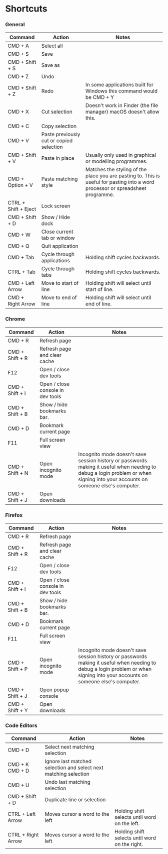 # Shortcuts

### General
| Command | Action | Notes |
| -- | -- | -- |
| CMD + A | Select all |
| CMD + S | Save |
| CMD + Shift + S | Save as |
| CMD + Z | Undo |
| CMD + Shift + Z | Redo | In some applications built for Windows this command would be CMD + Y |
| CMD + X | Cut selection | Doesn't work in Finder (the file manager) macOS doesn't allow this. |
| CMD + C | Copy selection |
| CMD + V | Paste previously cut or copied selection |
| CMD + Shift + V | Paste in place | Usually only used in graphical or modelling programmes. |
| CMD + Option + V | Paste matching style | Matches the styling of the place you are pasting to. This is useful for pasting into a word processor or spreadsheet programme. |
| CTRL + Shift + Eject | Lock screen |
| CMD + Shift + D | Show / Hide dock |
| CMD + W | Close current tab or window |
| CMD + Q | Quit application |
| CMD + Tab | Cycle through applications | Holding shift cycles backwards. |
| CTRL + Tab | Cycle through tabs | Holding shift cycles backwards. |
| CMD + Left Arrow | Move to start of line | Holding shift will select until start of line. |
| CMD + Right Arrow | Move to end of line | Holding shift will select until end of line. |

### Chrome
| Command | Action | Notes |
| -- | -- | -- |
| CMD + R | Refresh page |
| CMD + Shift + R | Refresh page and clear cache |
| F12 | Open / close dev tools |
| CMD + Shift + I | Open / close console in dev tools |
| CMD + Shift + B | Show / hide bookmarks bar.
| CMD + D | Bookmark current page |
| F11 | Full screen view |
| CMD + Shift + N | Open incognito mode | Incognito mode doesn't save session history or passwords making it useful when needing to debug a login problem or when signing into your accounts on someone else's computer. |
| CMD + Shift + J | Open downloads |

### Firefox
| Command | Action | Notes |
| -- | -- | -- |
| CMD + R | Refresh page |
| CMD + Shift + R | Refresh page and clear cache |
| F12 | Open / close dev tools |
| CMD + Shift + I | Open / close console in dev tools |
| CMD + Shift + B | Show / hide bookmarks bar.
| CMD + D | Bookmark current page |
| F11 | Full screen view |
| CMD + Shift + P | Open incognito mode | Incognito mode doesn't save session history or passwords making it useful when needing to debug a login problem or when signing into your accounts on someone else's computer. |
| CMD + Shift + J | Open popup console |
| CMD + Shift + Y | Open downloads |

### Code Editors
| Command | Action | Notes |
| -- | -- | -- |
| CMD + D | Select next matching selection |
| CMD + K CMD + D | Ignore last matched selection and select next matching selection |
| CMD + U | Undo last matching selection |
| CMD + Shift + D | Duplicate line or selection |
| CTRL + Left Arrow | Moves cursor a word to the left | Holding shift selects until word on the left. |
| CTRL + Right Arrow | Moves cursor a word to the left | Holding shift selects until word on the right. |